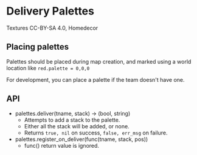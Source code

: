 # Delivery Palettes

Textures CC-BY-SA 4.0, Homedecor

## Placing palettes

Palettes should be placed during map creation, and marked using a world location like `red.palette = 0,0,0`

For development, you can place a palette if the team doesn't have one.

## API

* palettes.deliver(tname, stack) -> (bool, string)
  * Attempts to add a stack to the palette.
  * Either all the stack will be added, or none.
  * Returns `true, nil` on success, `false, err_msg` on failure.
* palettes.register_on_deliver(func(tname, stack, pos))
  * func() return value is ignored.
